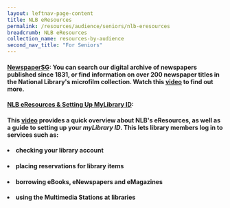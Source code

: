 ```yaml
---
layout: leftnav-page-content
title: NLB eResources
permalink: /resources/audience/seniors/nlb-eresources
breadcrumb: NLB eResources
collection_name: resources-by-audience
second_nav_title: "For Seniors"
---
```


#### [**NewspaperSG**](/blog/seniors/sn00002):  You can search our digital archive of newspapers published since 1831, or find information on over 200 newspaper titles in the National Library's microfilm collection.  Watch this **[video](/blog/seniors/sn00002)** to find out more.



#### [**NLB eResources & Setting Up MyLibrary ID**](/blog/seniors/sn00002):  

#### This **[video](/blog/seniors/sn00002)** provides a quick overview about NLB's eResources, as well as a guide to setting up your *myLibrary ID*. This  lets library members log in to services such as:

#### <li>checking your library account

#### <li>placing reservations for library items

#### <li>borrowing eBooks, eNewspapers and eMagazines

#### <li>using the Multimedia Stations at libraries 





